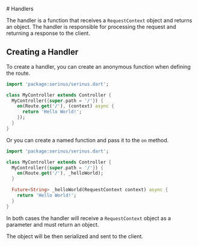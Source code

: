 # Handlers

The handler is a function that receives a `RequestContext` object and returns an object. The handler is responsible for processing the request and returning a response to the client.

## Creating a Handler

To create a handler, you can create an anonymous function when defining the route.

```dart
import 'package:serinus/serinus.dart';

class MyController extends Controller {
  MyController({super.path = '/'}) {
    on(Route.get('/'), (context) async {
      return 'Hello World!';
    });
  }
}
```

Or you can create a named function and pass it to the `on` method.

```dart
import 'package:serinus/serinus.dart';

class MyController extends Controller {
  MyController({super.path = '/'}) {
    on(Route.get('/'), _helloWorld);
  }

  Future<String> _helloWorld(RequestContext context) async {
    return 'Hello World!';
  }
}
```

In both cases the handler will receive a `RequestContext` object as a parameter and must return an object.

The object will be then serialized and sent to the client.